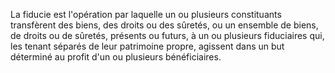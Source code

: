   
 La fiducie est l'opération par laquelle un ou plusieurs constituants transfèrent des biens, des droits ou des sûretés, ou un ensemble de biens, de droits ou de sûretés, présents ou futurs, à un ou plusieurs fiduciaires qui, les tenant séparés de leur patrimoine propre, agissent dans un but déterminé au profit d'un ou plusieurs bénéficiaires.  

  
